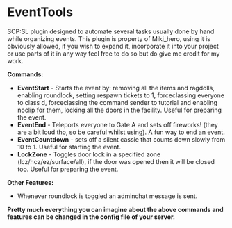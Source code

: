 # EventTools
SCP:SL plugin designed to automate several tasks usually done by hand while organizing events.
This plugin is property of Miki_hero, using it is obviously allowed, if you wish to expand it, incorporate it into your project or use parts of it in any way feel free to do so but do give me credit for my work.

**Commands:**  
- **EventStart** - Starts the event by: removing all the items and ragdolls, enabling roundlock, setting respawn tickets to 1, forceclassing everyone to class d, forceclassing the command sender to tutorial and enabling noclip for them, locking all the doors in the facility. Useful for preparing the event.  
- **EventEnd** - Teleports everyone to Gate A and sets off fireworks! (they are a bit loud tho, so be careful whilst using). A fun way to end an event.  
- **EventCountdown** - sets off a silent cassie that counts down slowly from 10 to 1. Useful for starting the event.  
- **LockZone** - Toggles door lock in a specified zone (lcz/hcz/ez/surface/all), if the door was opened then it will be closed too. Useful for preparing the event.   
  
**Other Features:**  
- Whenever roundlock is toggled an adminchat message is sent.  
  
**Pretty much everything you can imagine about the above commands and features can be changed in the config file of your server.**
